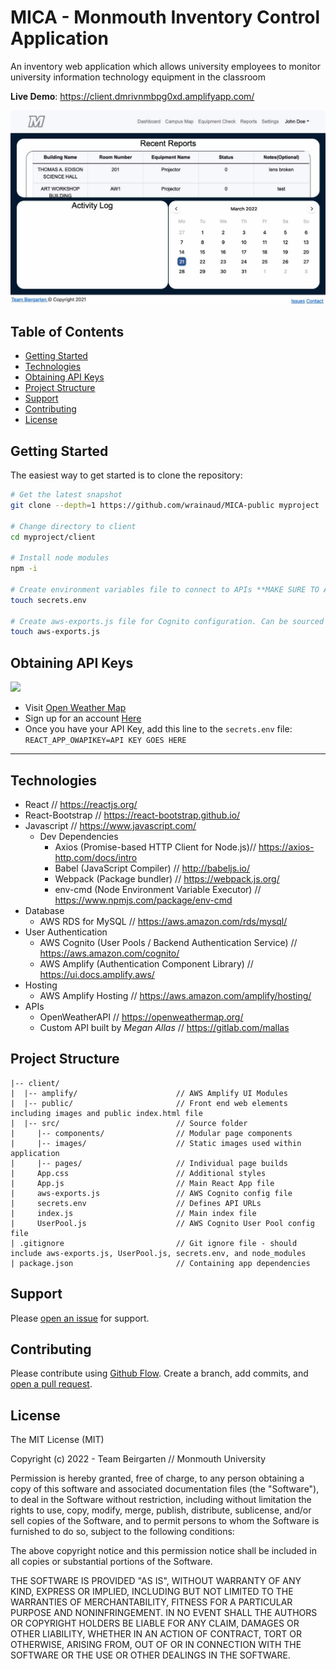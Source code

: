 # MICA - Monmouth Inventory Control Application
An inventory web application which allows university employees to monitor university information technology equipment in the classroom

**Live Demo**: https://client.dmrivnmbpg0xd.amplifyapp.com/

<img src="client/public/appscreenshot.jpg" alt="MICA Screenshot" align="center" />

Table of Contents
-------

- [Getting Started](#getting-started)
- [Technologies](#technologies)
- [Obtaining API Keys](#obtaining-api-keys)
- [Project Structure](#project-structure)
- [Support](#support)
- [Contributing](#contributing)
- [License](#license)

Getting Started
---------------

The easiest way to get started is to clone the repository:

```bash
# Get the latest snapshot
git clone --depth=1 https://github.com/wrainaud/MICA-public myproject

# Change directory to client
cd myproject/client

# Install node modules 
npm -i

# Create environment variables file to connect to APIs **MAKE SURE TO ADD to .env to .gitignore file**
touch secrets.env

# Create aws-exports.js file for Cognito configuration. Can be sourced directly from AWS: https://aws.amazon.com/cognito/getting-started/
touch aws-exports.js 
```
Obtaining API Keys
-------
<img src="https://openweathermap.org/themes/openweathermap/assets/vendor/owm/img/logo_OpenWeatherMap_orange.svg" width="200">

- Visit <a href="https://openweathermap.org/api" target="_blank">Open Weather Map</a>
- Sign up for an account <a href="http://home.openweathermap.org/users/sign_up" target="_blank"> Here </a>
- Once you have your API Key, add this line to the `secrets.env` file: `REACT_APP_OWAPIKEY=API KEY GOES HERE`
<hr>

Technologies
-------

- React // https://reactjs.org/
- React-Bootstrap // https://react-bootstrap.github.io/
- Javascript // https://www.javascript.com/
    - Dev Dependencies
        - Axios (Promise-based HTTP Client for Node.js)// https://axios-http.com/docs/intro
        - Babel (JavaScript Compiler) // http://babeljs.io/
        - Webpack (Package bundler) // https://webpack.js.org/
        - env-cmd (Node Environment Variable Executor) // https://www.npmjs.com/package/env-cmd
- Database
    - AWS RDS for MySQL // https://aws.amazon.com/rds/mysql/
- User Authentication
    - AWS Cognito (User Pools / Backend Authentication Service) // https://aws.amazon.com/cognito/
    - AWS Amplify (Authentication Component Library) // https://ui.docs.amplify.aws/
- Hosting 
    - AWS Amplify Hosting // https://aws.amazon.com/amplify/hosting/
- APIs
    - OpenWeatherAPI // https://openweathermap.org/
    - Custom API built by *Megan Allas* // https://gitlab.com/mallas

Project Structure
-------
```
|-- client/
|  |-- amplify/                      // AWS Amplify UI Modules 
|  |-- public/                       // Front end web elements including images and public index.html file
|  |-- src/                          // Source folder
|     |-- components/                // Modular page components
|     |-- images/                    // Static images used within application
|     |-- pages/                     // Individual page builds
|     App.css                        // Additional styles
|     App.js                         // Main React App file
|     aws-exports.js                 // AWS Cognito config file 
|     secrets.env                    // Defines API URLs
|     index.js                       // Main index file
|     UserPool.js                    // AWS Cognito User Pool config file 
| .gitignore                         // Git ignore file - should include aws-exports.js, UserPool.js, secrets.env, and node_modules
| package.json                       // Containing app dependencies 
```

Support
-------

Please [open an issue](https://github.com/wrainaud/MICA-public/issues/new) for support.

Contributing
-------

Please contribute using [Github Flow](https://guides.github.com/introduction/flow/). Create a branch, add commits, and [open a pull request](https://github.com/wrainaud/MICA-public/compare/).

License
-------

The MIT License (MIT)

Copyright (c) 2022 - Team Beirgarten // Monmouth University

Permission is hereby granted, free of charge, to any person obtaining a copy of this software and associated documentation files (the "Software"), to deal in the Software without restriction, including without limitation the rights to use, copy, modify, merge, publish, distribute, sublicense, and/or sell copies of the Software, and to permit persons to whom the Software is furnished to do so, subject to the following conditions:

The above copyright notice and this permission notice shall be included in all copies or substantial portions of the Software.

THE SOFTWARE IS PROVIDED "AS IS", WITHOUT WARRANTY OF ANY KIND, EXPRESS OR IMPLIED, INCLUDING BUT NOT LIMITED TO THE WARRANTIES OF MERCHANTABILITY, FITNESS FOR A PARTICULAR PURPOSE AND NONINFRINGEMENT. IN NO EVENT SHALL THE AUTHORS OR COPYRIGHT HOLDERS BE LIABLE FOR ANY CLAIM, DAMAGES OR OTHER LIABILITY, WHETHER IN AN ACTION OF CONTRACT, TORT OR OTHERWISE, ARISING FROM, OUT OF OR IN CONNECTION WITH THE SOFTWARE OR THE USE OR OTHER DEALINGS IN THE SOFTWARE.  